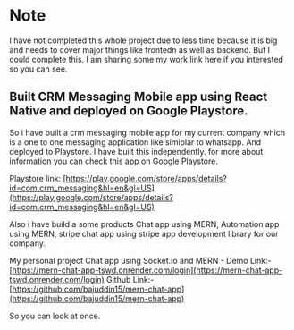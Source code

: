 # Note
I have not completed this whole project due to less time because it is big and needs to cover major things like frontedn as well as backend. But I could complete this.
I am sharing some my work link here if you interested so you can see.

## Built CRM Messaging Mobile app using React Native and deployed on Google Playstore.

So i have built a crm messaging mobile app for my current company which is a one to one messaging application like simiplar to whatsapp. And deployed to Playstore.
I have built this independently. for more about information you can check this app on Google Playstore.

Playstore link: [https://play.google.com/store/apps/details?id=com.crm_messaging&hl=en&gl=US](https://play.google.com/store/apps/details?id=com.crm_messaging&hl=en&gl=US)

Also i have build a some products Chat app using MERN, Automation app using MERN, stripe chat app using stripe app development library for our company.

My personal project Chat app using Socket.io and MERN - 
Demo Link:- [https://mern-chat-app-tswd.onrender.com/login](https://mern-chat-app-tswd.onrender.com/login)
Github Link:- [https://github.com/bajuddin15/mern-chat-app](https://github.com/bajuddin15/mern-chat-app)

So you can look at once.
